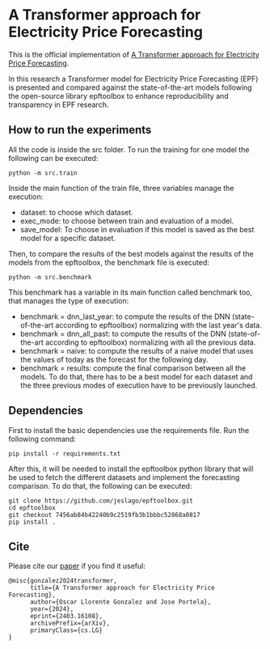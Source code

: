 # A Transformer approach for Electricity Price Forecasting

This is the official implementation of [A Transformer approach for Electricity Price Forecasting](https://arxiv.org/abs/2403.16108).

In this research a Transformer model for Electricity Price Forecasting (EPF) is presented and compared against the state-of-the-art models following the open-source library epftoolbox to enhance reproducibility and transparency in EPF research.


## How to run the experiments

All the code is inside the src folder. To run the training for one model the following can be executed:

```
python -m src.train
```

Inside the main function of the train file, three variables manage the execution:

- dataset: to choose which dataset.
- exec_mode: to choose between train and evaluation of a model.
- save_model: To choose in evaluation if this model is saved as the best model for a specific dataset.

Then, to compare the results of the best models against the results of the models from the epftoolbox, the benchmark file is executed:

```
python -m src.benchmark
```

This benchmark has a variable in its main function called benchmark too, that manages the type of execution:

- benchmark = dnn_last_year: to compute the results of the DNN (state-of-the-art according to epftoolbox) normalizing with the last year's data.
- benchmark = dnn_all_past: to compute the results of the DNN (state-of-the-art according to epftoolbox) normalizing with all the previous data.
- benchmark = naive: to compute the results of a naive model that uses the values of today as the forecast for the following day.
- benchmark = results: compute the final comparison between all the models. To do that, there has to be a best model for each dataset and the three previous modes of execution have to be previously launched. 


## Dependencies

First to install the basic dependencies use the requirements file. Run the following command:

```
pip install -r requirements.txt
```

After this, it will be needed to install the epftoolbox python library that will be used to fetch the different datasets and implement the forecasting comparison. To do that, the following can be executed:

```
git clone https://github.com/jeslago/epftoolbox.git
cd epftoolbox
git checkout 7456ab84b42240b9c2519fb3b1bbbc52868a0817
pip install .
```

## Cite

Please cite our [paper](https://arxiv.org/abs/2403.16108) if you find it useful:


```
@misc{gonzalez2024transformer,
      title={A Transformer approach for Electricity Price Forecasting}, 
      author={Oscar Llorente Gonzalez and Jose Portela},
      year={2024},
      eprint={2403.16108},
      archivePrefix={arXiv},
      primaryClass={cs.LG}
}
```